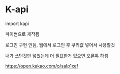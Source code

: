 # K-api



import kapi

파이썬으로 제작됨

로그인 구현 안됨, 웹에서 로그인 후 쿠키값 넣어서 사용할것

내가 쓰던것만 넣었는데 더 필요한거 있으면 오픈톡 하셈

https://open.kakao.com/o/saIp1xef
